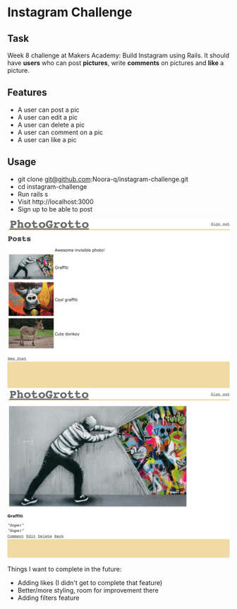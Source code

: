 Instagram Challenge
===================

Task
----
Week 8 challenge at Makers Academy: Build Instagram using Rails. It should have **users** who can post **pictures**, write **comments** on pictures and **like** a picture.

Features
--------
- A user can post a pic
- A user can edit a pic
- A user can delete a pic
- A user can comment on a pic
- A user can like a pic 

Usage
-----
- git clone git@github.com:Noora-q/instagram-challenge.git
- cd instagram-challenge
- Run rails s
- Visit http://localhost:3000
- Sign up to be able to post

![alt tag](https://github.com/Noora-q/instagram-challenge/blob/master/Screen%20Shot%202017-04-16%20at%2016.15.13.png)
![alt tag](https://github.com/Noora-q/instagram-challenge/blob/master/Screen%20Shot%202017-04-16%20at%2016.15.31.png)

Things I want to complete in the future:
- Adding likes (I didn't get to complete that feature)
- Better/more styling, room for improvement there
- Adding filters feature
